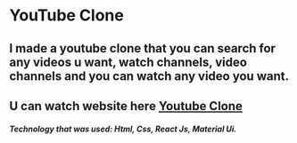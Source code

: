 # YouTube Clone

## I made a youtube clone that you can search for any videos u want, watch channels, video channels and you can watch any video you want.

## U can watch website here [Youtube Clone](https://youtube-clone-1.vercel.app/)

##### Technology that was used: Html, Css, React Js, Material Ui.